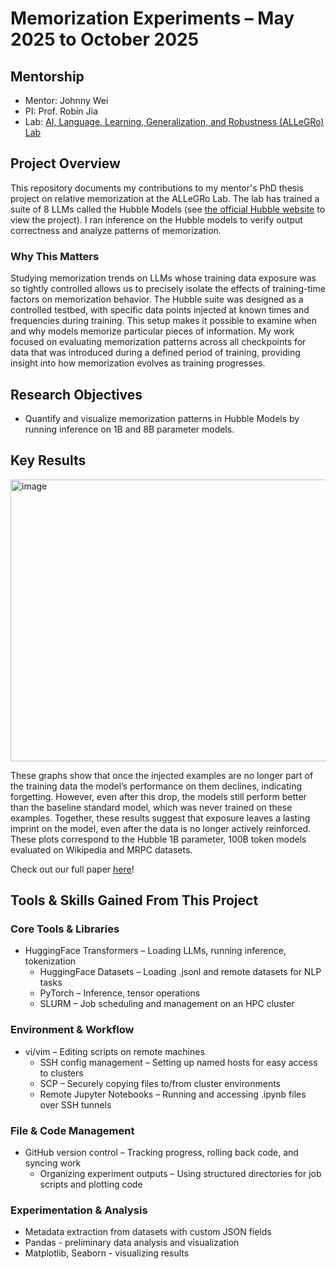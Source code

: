# Memorization Experiments – May 2025 to October 2025


 ## Mentorship
 - Mentor: Johnny Wei
 - PI: Prof. Robin Jia
 - Lab: [AI, Language, Learning, Generalization, and Robustness (ALLeGRo) Lab](https://allegro-lab.github.io/)
 

## Project Overview
This repository documents my contributions to my mentor's PhD thesis project on relative memorization at the ALLeGRo Lab. The lab has trained a suite of 8 LLMs called the Hubble Models (see [the official Hubble website](https://allegro-lab.github.io/hubble/) to view the project). I ran inference on the Hubble models to verify output correctness and analyze patterns of memorization.

### Why This Matters
Studying memorization trends on LLMs whose training data exposure was so tightly controlled allows us to precisely isolate the effects of training-time factors on memorization behavior. The Hubble suite was designed as a controlled testbed, with specific data points injected at known times and frequencies during training. This setup makes it possible to examine when and why models memorize particular pieces of information. My work focused on evaluating memorization patterns across all checkpoints for data that was introduced during a defined period of training, providing insight into how memorization evolves as training progresses.


## Research Objectives
- Quantify and visualize memorization patterns in Hubble Models by running inference on 1B and 8B parameter models.


## Key Results

<img width="880" height="451" alt="image" src="https://github.com/user-attachments/assets/cf5eb1e9-0f96-41e3-9d26-dd4c527fa470" />  

These graphs show that once the injected examples are no longer part of the training data the model’s performance on them declines, indicating forgetting. However, even after this drop, the models still perform better than the baseline standard model, which was never trained on these examples. Together, these results suggest that exposure leaves a lasting imprint on the model, even after the data is no longer actively reinforced. These plots correspond to the Hubble 1B parameter, 100B token models evaluated on Wikipedia and MRPC datasets.

Check out our full paper [here](https://arxiv.org/html/2510.19811v1)!


## Tools & Skills Gained From This Project

### Core Tools & Libraries
- HuggingFace Transformers – Loading LLMs, running inference, tokenization
	- HuggingFace Datasets – Loading .jsonl and remote datasets for NLP tasks
 	- PyTorch – Inference, tensor operations
	- SLURM – Job scheduling and management on an HPC cluster

### Environment & Workflow
- vi/vim – Editing scripts on remote machines
	- SSH config management – Setting up named hosts for easy access to clusters
	- SCP – Securely copying files to/from cluster environments
  	- Remote Jupyter Notebooks – Running and accessing .ipynb files over SSH tunnels

### File & Code Management
- GitHub version control – Tracking progress, rolling back code, and syncing work
  	- Organizing experiment outputs – Using structured directories for job scripts and plotting code

### Experimentation & Analysis
- Metadata extraction from datasets with custom JSON fields
- Pandas - preliminary data analysis and visualization
- Matplotlib, Seaborn - visualizing results
